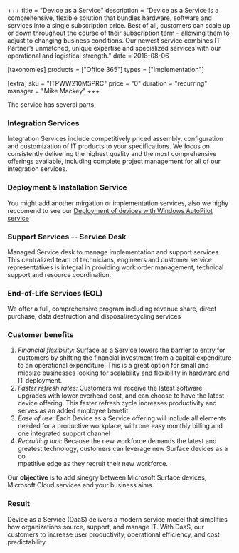+++
title = "Device as a Service"
description = "Device as a Service is a comprehensive, flexible solution that bundles hardware, software and services into a single subscription price. Best of all, customers can scale up or down throughout the course of their subscription term &#8211; allowing them to adjust to changing business conditions. Our newest service combines IT Partner&#8217;s unmatched, unique expertise and specialized services with our operational and logistical strength."
date = 2018-08-06

[taxonomies]
products = ["Office 365"]
types = ["Implementation"]

[extra]
sku = "ITPWW210MSPRC"
price = "0"
duration = "recurring"
manager = "Mike Mackey"
+++

The service has several parts:

### Integration Services

Integration Services include competitively priced assembly,
configuration and customization of IT products to your specifications.
We focus on consistently delivering the highest quality and the most
comprehensive offerings available, including complete project management
for all of our integration services.

### Deployment & Installation Service

You might add another mirgation or implementation services, also we
highy reccomend to see our [Deployment of devices with Windows AutoPilot
service](https://o365hq.com/services/deployment-of-devices-with-windows-autopilot)

### Support Services -- Service Desk

Managed Service desk to manage implementation and support services. This
centralized team of technicians, engineers and customer service
representatives is integral in providing work order management,
technical support and resource coordination.

### End-of-Life Services (EOL)

We offer a full, comprehensive program including revenue share, direct
purchase, data destruction and disposal/recycling services

### Customer benefits

1.  *Financial flexibility:* Surface as a Service lowers the barrier to
    entry for customers by shifting the financial investment from a
    capital expenditure to an operational expenditure. This is a great
    option for small and midsize businesses looking for scalability and
    flexibility in hardware and IT deployment.
2.  *Faster refresh rates:* Customers will receive the latest software
    upgrades with lower overhead cost, and can choose to have the latest
    device offering. This faster refresh cycle increases productivity
    and serves as an added employee benefit.
3.  *Ease of use:* Each Device as a Service offering will include all
    elements needed for a productive workplace, with one easy monthly
    billing and one integrated support channel
4.  *Recruiting tool:* Because the new workforce demands the latest and
    greatest technology, customers can leverage new Surface devices as a
    co\
    mpetitive edge as they recruit their new workforce.

Our **objective** is to add sinegry between Microsoft Surface devices,
Microsoft Cloud services and your business aims.

### Result

Device as a Service (DaaS) delivers a modern service model that
simplifies how organizations source, support, and manage IT. With DaaS,
our customers to increase user productivity, operational efficiency, and
cost predictability.